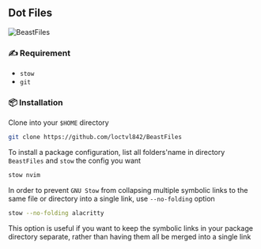 ## Dot Files
![BeastFiles](https://user-images.githubusercontent.com/80513079/212870165-db43c120-cccd-4384-b7fe-85bdd63823db.png)

### ✍ Requirement
- `stow`
- `git`

### 📦 Installation
Clone into your `$HOME` directory
```bash
git clone https://github.com/loctvl842/BeastFiles
```

To install a package configuration, list all folders'name in directory `BeastFiles` and `stow` the config you want
```bash
stow nvim
```

In order to prevent `GNU Stow` from collapsing multiple symbolic links to the same file or directory into a single link, use `--no-folding` option
```bash
stow --no-folding alacritty
```
This option is useful if you want to keep the symbolic links in your package directory separate, rather than having them all be merged into a single link

